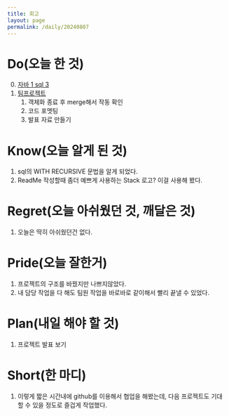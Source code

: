 ```yaml
---
title: 회고
layout: page
permalink: /daily/20240807
---
```

# Do(오늘 한 것)
0. [자바 1 sql 3](https://github.com/Rlackdals981010/javacode/tree/main/20240807)
1. [팀프로젝트](https://velog.io/@rlackdals_98/%ED%8C%80-%ED%94%84%EB%A1%9C%EC%A0%9D%ED%8A%B8-1.-5%EC%9D%BC%EC%B0%A8)
    1. 객체화 종료 후 merge해서 작동 확인
    2. 코드 포멧팅
    3. 발표 자료 만들기

# Know(오늘 알게 된 것)
1. sql의 WITH RECURSIVE 문법을 알게 되었다.
2. ReadMe 작성할때 좀더 예쁘게 사용하는 Stack 로고? 이걸 사용해 봤다.

# Regret(오늘 아쉬웠던 것, 깨달은 것)
1. 오늘은 딱히 아쉬웠던건 없다.

# Pride(오늘 잘한거)
1. 프로젝트의 구조를 바꿨지만 나쁘지않았다.
2. 내 담당 작업을 다 해도 팀원 작업을 바로바로 같이해서 빨리 끝낼 수 있었다.

# Plan(내일 해야 할 것)
1. 프로젝트 발표 보기

# Short(한 마디)
1. 이렇게 짧은 시간내에 github를 이용해서 협업을 해봤는데, 다음 프로젝트도 기대할 수 있을 정도로 즐겁게 작업했다.


